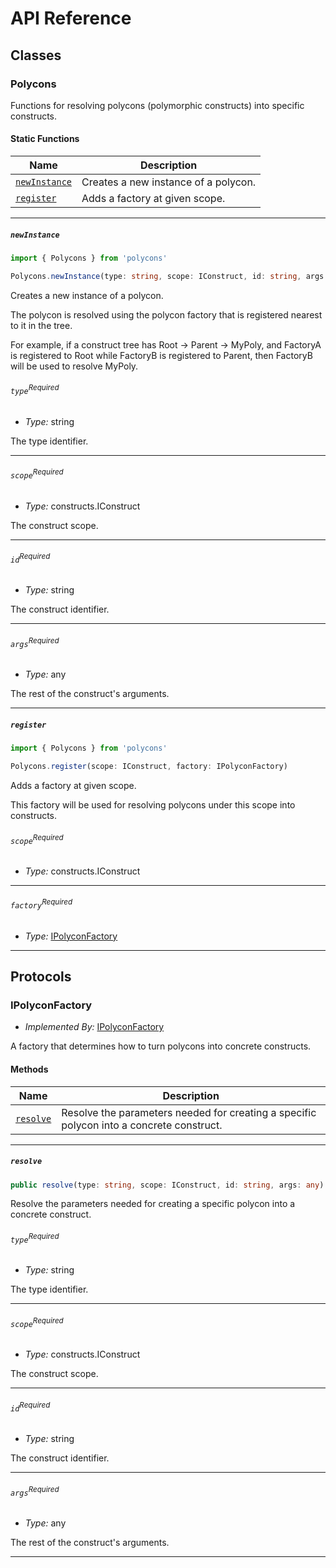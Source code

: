 # API Reference <a name="API Reference" id="api-reference"></a>



## Classes <a name="Classes" id="Classes"></a>

### Polycons <a name="Polycons" id="polycons.Polycons"></a>

Functions for resolving polycons (polymorphic constructs) into specific constructs.


#### Static Functions <a name="Static Functions" id="Static Functions"></a>

| **Name** | **Description** |
| --- | --- |
| <code><a href="#polycons.Polycons.newInstance">newInstance</a></code> | Creates a new instance of a polycon. |
| <code><a href="#polycons.Polycons.register">register</a></code> | Adds a factory at given scope. |

---

##### `newInstance` <a name="newInstance" id="polycons.Polycons.newInstance"></a>

```typescript
import { Polycons } from 'polycons'

Polycons.newInstance(type: string, scope: IConstruct, id: string, args: any)
```

Creates a new instance of a polycon.

The polycon is resolved using the
polycon factory that is registered nearest to it in the tree.

For example, if a construct tree has Root -> Parent -> MyPoly, and FactoryA
is registered to Root while FactoryB is registered to Parent, then
FactoryB will be used to resolve MyPoly.

###### `type`<sup>Required</sup> <a name="type" id="polycons.Polycons.newInstance.parameter.type"></a>

- *Type:* string

The type identifier.

---

###### `scope`<sup>Required</sup> <a name="scope" id="polycons.Polycons.newInstance.parameter.scope"></a>

- *Type:* constructs.IConstruct

The construct scope.

---

###### `id`<sup>Required</sup> <a name="id" id="polycons.Polycons.newInstance.parameter.id"></a>

- *Type:* string

The construct identifier.

---

###### `args`<sup>Required</sup> <a name="args" id="polycons.Polycons.newInstance.parameter.args"></a>

- *Type:* any

The rest of the construct's arguments.

---

##### `register` <a name="register" id="polycons.Polycons.register"></a>

```typescript
import { Polycons } from 'polycons'

Polycons.register(scope: IConstruct, factory: IPolyconFactory)
```

Adds a factory at given scope.

This factory will be used for resolving
polycons under this scope into constructs.

###### `scope`<sup>Required</sup> <a name="scope" id="polycons.Polycons.register.parameter.scope"></a>

- *Type:* constructs.IConstruct

---

###### `factory`<sup>Required</sup> <a name="factory" id="polycons.Polycons.register.parameter.factory"></a>

- *Type:* <a href="#polycons.IPolyconFactory">IPolyconFactory</a>

---



## Protocols <a name="Protocols" id="Protocols"></a>

### IPolyconFactory <a name="IPolyconFactory" id="polycons.IPolyconFactory"></a>

- *Implemented By:* <a href="#polycons.IPolyconFactory">IPolyconFactory</a>

A factory that determines how to turn polycons into concrete constructs.

#### Methods <a name="Methods" id="Methods"></a>

| **Name** | **Description** |
| --- | --- |
| <code><a href="#polycons.IPolyconFactory.resolve">resolve</a></code> | Resolve the parameters needed for creating a specific polycon into a concrete construct. |

---

##### `resolve` <a name="resolve" id="polycons.IPolyconFactory.resolve"></a>

```typescript
public resolve(type: string, scope: IConstruct, id: string, args: any): IConstruct
```

Resolve the parameters needed for creating a specific polycon into a concrete construct.

###### `type`<sup>Required</sup> <a name="type" id="polycons.IPolyconFactory.resolve.parameter.type"></a>

- *Type:* string

The type identifier.

---

###### `scope`<sup>Required</sup> <a name="scope" id="polycons.IPolyconFactory.resolve.parameter.scope"></a>

- *Type:* constructs.IConstruct

The construct scope.

---

###### `id`<sup>Required</sup> <a name="id" id="polycons.IPolyconFactory.resolve.parameter.id"></a>

- *Type:* string

The construct identifier.

---

###### `args`<sup>Required</sup> <a name="args" id="polycons.IPolyconFactory.resolve.parameter.args"></a>

- *Type:* any

The rest of the construct's arguments.

---


